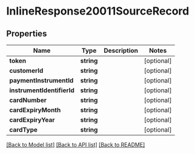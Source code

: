 # InlineResponse20011SourceRecord

## Properties
Name | Type | Description | Notes
------------ | ------------- | ------------- | -------------
**token** | **string** |  | [optional] 
**customerId** | **string** |  | [optional] 
**paymentInstrumentId** | **string** |  | [optional] 
**instrumentIdentifierId** | **string** |  | [optional] 
**cardNumber** | **string** |  | [optional] 
**cardExpiryMonth** | **string** |  | [optional] 
**cardExpiryYear** | **string** |  | [optional] 
**cardType** | **string** |  | [optional] 

[[Back to Model list]](../README.md#documentation-for-models) [[Back to API list]](../README.md#documentation-for-api-endpoints) [[Back to README]](../README.md)


